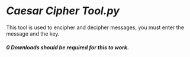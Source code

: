 # ***Caesar Cipher Tool.py***
This tool is used to encipher and decipher messages, you must enter the message and the key.
##### 0 Downloads should be required for this to work.
